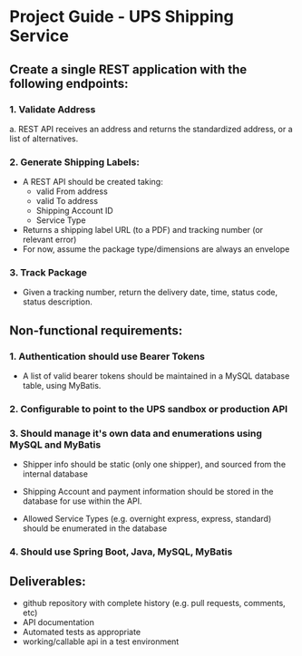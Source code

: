 # Project Guide - UPS Shipping Service
## Create a single REST application with the following endpoints:
### 1. Validate Address
   a. REST API receives an address and returns the standardized address, or a list of alternatives.
### 2. Generate Shipping Labels:
   
   * A REST API should be created taking:
      * valid From address
      * valid To address
      * Shipping Account ID
      * Service Type
   * Returns a shipping label URL (to a PDF) and tracking number (or relevant error)
   * For now, assume the package type/dimensions are always an envelope
### 3. Track Package
   * Given a tracking number, return the delivery date, time, status code, status description.

##   Non-functional requirements:
### 1. Authentication should use Bearer Tokens
   * A list of valid bearer tokens should be maintained in a MySQL database table, using MyBatis.

### 2. Configurable to point to the UPS sandbox or production API
### 3. Should manage it's own data and enumerations using MySQL and MyBatis
   * Shipper info should be static (only one shipper), and sourced from the internal database

   * Shipping Account and payment information should be stored in the database for use within the API.

   * Allowed Service Types (e.g. overnight express, express, standard) should be enumerated in the database
### 4. Should use Spring Boot, Java, MySQL, MyBatis
##   Deliverables:
   * github repository with complete history (e.g. pull requests, comments, etc)
   * API documentation
   * Automated tests as appropriate
   * working/callable api in a test environment
